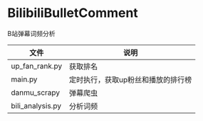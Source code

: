 # BilibiliBulletComment
B站弹幕词频分析

文件|说明
--|--
up_fan_rank.py|获取排名
main.py|定时执行，获取up粉丝和播放的排行榜
danmu_scrapy|弹幕爬虫
bili_analysis.py|分析词频
